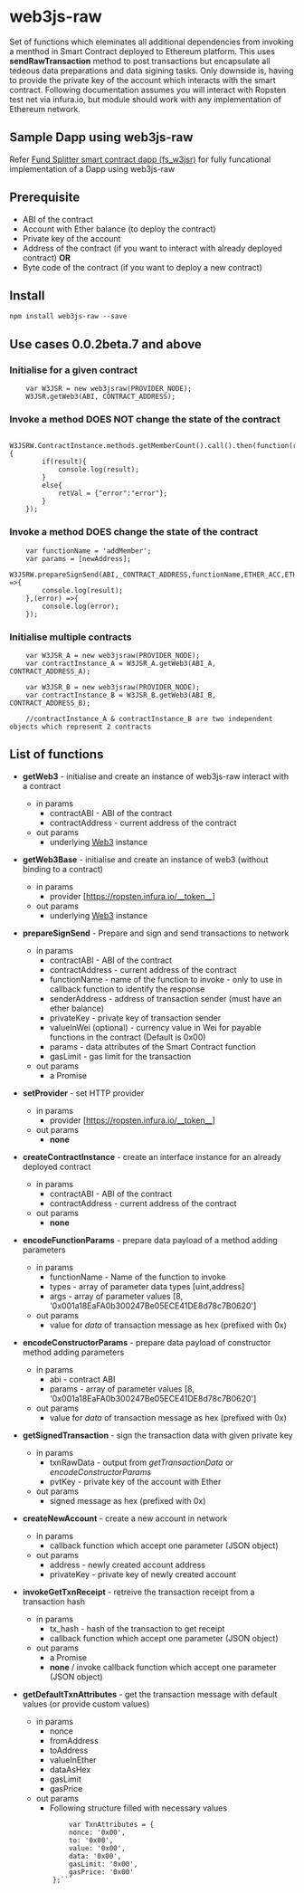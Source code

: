 # web3js-raw

Set of functions which eleminates all additional dependencies from invoking a menthod in Smart Contract deployed to Ethereum platform.
This uses **sendRawTransaction** method to post transactions but encapsulate all tedeous data preparations and data sigining tasks. Only downside is, having to provide the private key of the account which interacts with the smart contract. Following documentation assumes you will interact with Ropsten test net via infura.io, but module should work with any implementation of Ethereum network.

## Sample Dapp using web3js-raw

Refer [Fund Splitter smart contract dapp (fs_w3jsr)](https://github.com/fidenz-chim/fs_w3r2) for fully funcational implementation of a Dapp using web3js-raw

## Prerequisite

- ABI of the contract
- Account with Ether balance (to deploy the contract)
- Private key of the account
- Address of the contract (if you want to interact with already deployed contract)
  **OR**
- Byte code of the contract (if you want to deploy a new contract)

## Install

```
npm install web3js-raw --save
```

## Use cases 0.0.2beta.7 and above

### Initialise for a given contract

```
    var W3JSR = new web3jsraw(PROVIDER_NODE);
    W3JSR.getWeb3(ABI, CONTRACT_ADDRESS);

```

### Invoke a method **DOES NOT** change the state of the contract

```
    W3JSRW.ContractInstance.methods.getMemberCount().call().then(function(result){
        if(result){
            console.log(result);
        }
        else{
            retVal = {"error":"error"};
        }
    });
```

### Invoke a method **DOES** change the state of the contract

```
    var functionName = 'addMember';
    var params = [newAddress];
    W3JSRW.prepareSignSend(ABI,_CONTRACT_ADDRESS,functionName,ETHER_ACC,ETHER_PKEY,valueInWei,params,gasLimit).then((result,error) =>{
        console.log(result);
    },(error) =>{
        console.log(error);
    });

```

### Initialise multiple contracts

```
    var W3JSR_A = new web3jsraw(PROVIDER_NODE);
    var contractInstance_A = W3JSR_A.getWeb3(ABI_A, CONTRACT_ADDRESS_A);

    var W3JSR_B = new web3jsraw(PROVIDER_NODE);
    var contractInstance_B = W3JSR_B.getWeb3(ABI_B, CONTRACT_ADDRESS_B);

    //contractInstance_A & contractInstance_B are two independent objects which represent 2 contracts

```

## List of functions

- **getWeb3** - initialise and create an instance of web3js-raw interact with a contract

  - in params
    - contractABI - ABI of the contract
    - contractAddress - current address of the contract
  - out params
    - underlying [Web3](https://github.com/ethereum/web3.js/) instance

- **getWeb3Base** - initialise and create an instance of web3 (without binding to a contract)

  - in params
    - provider [https://ropsten.infura.io/__token__]
  - out params
    - underlying [Web3](https://github.com/ethereum/web3.js/) instance

- **prepareSignSend** - Prepare and sign and send transactions to network

  - in params
    - contractABI - ABI of the contract
    - contractAddress - current address of the contract
    - functionName - name of the function to invoke - only to use in callback function to identify the response
    - senderAddress - address of transaction sender (must have an ether balance)
    - privateKey - private key of transaction sender
    - valueInWei (optional) - currency value in Wei for payable functions in the contract (Default is 0x00)
    - params - data attributes of the Smart Contract function
    - gasLimit - gas limit for the transaction
  - out params
    - a Promise

- **setProvider** - set HTTP provider
  - in params
    - provider [https://ropsten.infura.io/__token__]
  - out params
    - **none**
- **createContractInstance** - create an interface instance for an already deployed contract

  - in params
    - contractABI - ABI of the contract
    - contractAddress - current address of the contract
  - out params
    - **none**

- **encodeFunctionParams** - prepare data payload of a method adding parameters

  - in params
    - functionName - Name of the function to invoke
    - types - array of parameter data types [uint,address]
    - args - array of parameter values [8, '0x001a18EaFA0b300247Be05ECE41DE8d78c7B0620']
  - out params
    - value for _data_ of transaction message as hex (prefixed with 0x)

- **encodeConstructorParams** - prepare data payload of constructor method adding parameters

  - in params
    - abi - contract ABI
    - params - array of parameter values [8, '0x001a18EaFA0b300247Be05ECE41DE8d78c7B0620']
  - out params
    - value for _data_ of transaction message as hex (prefixed with 0x)

- **getSignedTransaction** - sign the transaction data with given private key

  - in params
    - txnRawData - output from _getTransactionData_ or _encodeConstructorParams_
    - pvtKey - private key of the account with Ether
  - out params
    - signed message as hex (prefixed with 0x)

- **createNewAccount** - create a new account in network

  - in params
    - callback function which accept one parameter (JSON object)
  - out params
    - address - newly created account address
    - privateKey - private key of newly created account

- **invokeGetTxnReceipt** - retreive the transaction receipt from a transaction hash

  - in params
    - tx_hash - hash of the transaction to get receipt
    - callback function which accept one parameter (JSON object)
  - out params
    - a Promise
    - **none** / invoke callback function which accept one parameter (JSON object)

- **getDefaultTxnAttributes** - get the transaction message with default values (or provide custom values)
  - in params
    - nonce
    - fromAddress
    - toAddress
    - valueInEther
    - dataAsHex
    - gasLimit
    - gasPrice
  - out params
    - Following structure filled with necessary values
    ````
            var TxnAttributes = {
            nonce: '0x00',
            to: '0x00',
            value: '0x00',
            data: '0x00',
            gasLimit: '0x00',
            gasPrice: '0x00'
        };```
    ````
